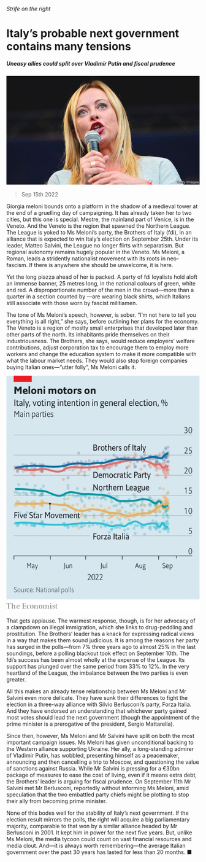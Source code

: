 ###### Strife on the right

# Italy’s probable next government contains many tensions 

##### Uneasy allies could split over Vladimir Putin and fiscal prudence 

![image](images/20220917_EUP003.jpg) 

> Sep 15th 2022 

Giorgia meloni bounds onto a platform in the shadow of a medieval tower at the end of a gruelling day of campaigning. It has already taken her to two cities, but this one is special. Mestre, the mainland part of Venice, is in the Veneto. And the Veneto is the region that spawned the Northern League. The League is yoked to Ms Meloni’s party, the Brothers of Italy (fdi), in an alliance that is expected to win Italy’s election on September 25th. Under its leader, Matteo Salvini, the League no longer flirts with separatism. But regional autonomy remains hugely popular in the Veneto. Ms Meloni, a Roman, leads a stridently nationalist movement with its roots in neo-fascism. If there is anywhere she should be unwelcome, it is here.

Yet the long piazza ahead of her is packed. A party of fdi loyalists hold aloft an immense banner, 25 metres long, in the national colours of green, white and red. A disproportionate number of the men in the crowd—more than a quarter in a section counted by —are wearing black shirts, which Italians still associate with those worn by fascist militiamen.

The tone of Ms Meloni’s speech, however, is sober. “I’m not here to tell you everything is all right,” she says, before outlining her plans for the economy. The Veneto is a region of mostly small enterprises that developed later than other parts of the north. Its inhabitants pride themselves on their industriousness. The Brothers, she says, would reduce employers’ welfare contributions, adjust corporation tax to encourage them to employ more workers and change the education system to make it more compatible with what the labour market needs. They would also stop foreign companies buying Italian ones—“utter folly”, Ms Meloni calls it. 

![image](images/20220917_EUC715.png) 


That gets applause. The warmest response, though, is for her advocacy of a clampdown on illegal immigration, which she links to drug-peddling and prostitution. The Brothers’ leader has a knack for expressing radical views in a way that makes them sound judicious. It is among the reasons her party has surged in the polls—from 7% three years ago to almost 25% in the last soundings, before a polling blackout took effect on September 10th. The fdi’s success has been almost wholly at the expense of the League. Its support has plunged over the same period from 33% to 12%. In the very heartland of the League, the imbalance between the two parties is even greater. 

All this makes an already tense relationship between Ms Meloni and Mr Salvini even more delicate. They have sunk their differences to fight the election in a three-way alliance with Silvio Berlusconi’s party, Forza Italia. And they have endorsed an understanding that whichever party gained most votes should lead the next government (though the appointment of the prime minister is a prerogative of the president, Sergio Mattarella).

Since then, however, Ms Meloni and Mr Salvini have split on both the most important campaign issues. Ms Meloni has given unconditional backing to the Western alliance supporting Ukraine. Her ally, a long-standing admirer of Vladimir Putin, has wobbled, presenting himself as a peacemaker, announcing and then cancelling a trip to Moscow, and questioning the value of sanctions against Russia. While Mr Salvini is pressing for a €30bn package of measures to ease the cost of living, even if it means extra debt, the Brothers’ leader is arguing for fiscal prudence. On September 11th Mr Salvini met Mr Berlusconi, reportedly without informing Ms Meloni, amid speculation that the two embattled party chiefs might be plotting to stop their ally from becoming prime minister.

None of this bodes well for the stability of Italy’s next government. If the election result mirrors the polls, the right will acquire a big parliamentary majority, comparable to that won by a similar alliance headed by Mr Berlusconi in 2001. It kept him in power for the next five years. But, unlike Ms Meloni, the media tycoon could count on vast financial resources and media clout. And—it is always worth remembering—the average Italian government over the past 30 years has lasted for less than 20 months. ■

